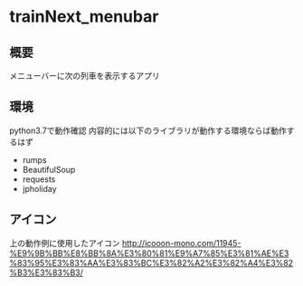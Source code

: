 # trainNext_menubar

## 概要
メニューバーに次の列車を表示するアプリ

## 環境
python3.7で動作確認
内容的には以下のライブラリが動作する環境ならば動作するはず

+ rumps
+ BeautifulSoup
+ requests
+ jpholiday



## アイコン
上の動作例に使用したアイコン
http://icooon-mono.com/11945-%E9%9B%BB%E8%BB%8A%E3%80%81%E9%A7%85%E3%81%AE%E3%83%95%E3%83%AA%E3%83%BC%E3%82%A2%E3%82%A4%E3%82%B3%E3%83%B3/
